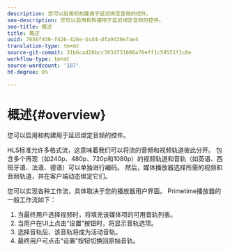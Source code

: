 ```yaml
---
description: 您可以启用和构建用于延迟绑定音频的控件。
seo-description: 您可以启用和构建用于延迟绑定音频的控件。
seo-title: 概述
title: 概述
uuid: 7656f930-f426-426e-bcd4-dfa9d39e7ae4
translation-type: tm+mt
source-git-commit: 31b6cad26bcc393d731080a70eff1c59551f1c8e
workflow-type: tm+mt
source-wordcount: '187'
ht-degree: 0%

---
```



# 概述{#overview}

您可以启用和构建用于延迟绑定音频的控件。

HLS标准允许多格式流，这意味着我们可以将流的音频和视频轨道彼此分开。 包含多个再现（如240p、480p、720p和1080p）的视频轨道和音轨（如英语、西班牙语、法语、德语）可以单独进行编码。 然后，媒体播放器选择所需的视频和音频轨道，并在客户端动态绑定它们。

您可以实现各种工作流，具体取决于您的播放器用户界面。 Primetime播放器的一般工作流如下：

1. 当最终用户选择视频时，将填充该媒体项的可用音轨列表。
1. 当用户在UI上点击“设置”按钮时，将显示音轨选项。
1. 选择音轨后，该音轨将成为活动音轨。
1. 最终用户可点击“设置”按钮切换回原始音轨。

